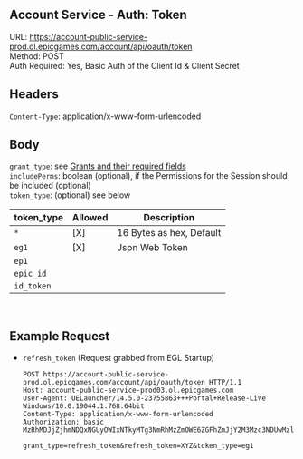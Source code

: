 ## Account Service - Auth: Token

URL: https://account-public-service-prod.ol.epicgames.com/account/api/oauth/token \
Method: POST \
Auth Required: Yes, Basic Auth of the Client Id & Client Secret

## Headers

`Content-Type`: application/x-www-form-urlencoded

## Body

`grant_type`: see [Grants and their required fields](./GrantTypes/) \
`includePerms`: boolean (optional), if the Permissions for the Session should be included (optional) \
`token_type`: (optional) see below

| token_type | Allowed | Description              |
| ---------- | ------- | ------------------------ |
| `*`        | [X]     | 16 Bytes as hex, Default |
| `eg1`      | [X]     | Json Web Token           |
| `ep1`      |         |                          |
| `epic_id`  |         |                          |
| `id_token` |         |                          |

<br/>

## Example Request

- `refresh_token` (Request grabbed from EGL Startup)

  ```http
  POST https://account-public-service-prod.ol.epicgames.com/account/api/oauth/token HTTP/1.1
  Host: account-public-service-prod03.ol.epicgames.com
  User-Agent: UELauncher/14.5.0-23755863+++Portal+Release-Live Windows/10.0.19044.1.768.64bit
  Content-Type: application/x-www-form-urlencoded
  Authorization: basic MzRhMDJjZjhmNDQxNGUyOWIxNTkyMTg3NmRhMzZmOWE6ZGFhZmJjY2M3Mzc3NDUwMzlkZmZlNTNkOTRmYzc2Y2Y=

  grant_type=refresh_token&refresh_token=XYZ&token_type=eg1
  ```
